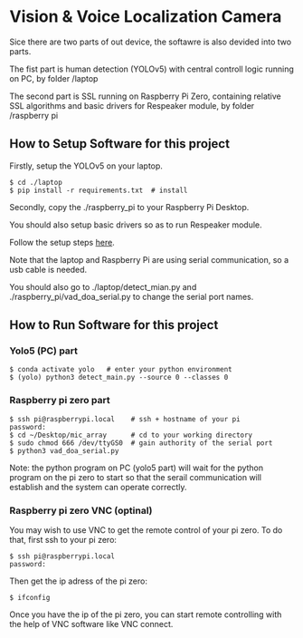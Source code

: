 # Vision & Voice Localization Camera

Sice there are two parts of out device, the softawre is also devided into two parts. 

The fist part is human detection (YOLOv5) with central controll logic running on PC, by folder /laptop

The second part is SSL running on Raspberry Pi Zero, containing relative SSL algorithms and basic drivers for Respeaker module, by folder /raspberry pi

## How to Setup Software for this project

Firstly, setup the YOLOv5 on your laptop.
````
$ cd ./laptop
$ pip install -r requirements.txt  # install
````

Secondly, copy the ./raspberry_pi to your Raspberry Pi Desktop.

You should also setup basic drivers so as to run Respeaker module.

Follow the setup steps [here](https://wiki.seeedstudio.com/ReSpeaker_4_Mic_Array_for_Raspberry_Pi/).

Note that the laptop and Raspberry Pi are using serial communication, so a usb cable is needed.

You should also go to ./laptop/detect_mian.py and ./raspberry_pi/vad_doa_serial.py to change the serial port names.

## How to Run Software for this project

### Yolo5 (PC) part
````
$ conda activate yolo   # enter your python environment
$ (yolo) python3 detect_main.py --source 0 --classes 0
````

### Raspberry pi zero part
````
$ ssh pi@raspberrypi.local    # ssh + hostname of your pi
password:
$ cd ~/Desktop/mic_array      # cd to your working directory
$ sudo chmod 666 /dev/ttyGS0  # gain authority of the serial port
$ python3 vad_doa_serial.py
````

Note: the python program on PC (yolo5 part) will wait for the python program on the pi zero to start so that the serail communication will establish and the system can operate correctly.

### Raspberry pi zero VNC (optinal)
You may wish to use VNC to get the remote control of your pi zero. To do that, first ssh to your pi zero:
````
$ ssh pi@raspberrypi.local   
password:
````
Then get the ip adress of the pi zero:
````
$ ifconfig
````
Once you have the ip of the pi zero, you can start remote controlling with the help of VNC software like VNC connect.
